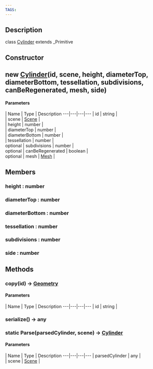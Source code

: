 ```yaml
---
TAGS:
---
```

## Description

class [Cylinder](/classes/2.4/Cylinder) extends _Primitive



## Constructor

## new [Cylinder](/classes/2.4/Cylinder)(id, scene, height, diameterTop, diameterBottom, tessellation, subdivisions, canBeRegenerated, mesh, side)



#### Parameters
 | Name | Type | Description
---|---|---|---
 | id | string |   
 | scene | [Scene](/classes/2.4/Scene) |   
 | height | number |   
 | diameterTop | number |   
 | diameterBottom | number |   
 | tessellation | number |   
optional | subdivisions | number |   
optional | canBeRegenerated | boolean |   
optional | mesh | [Mesh](/classes/2.4/Mesh) |   
## Members

### height : number



### diameterTop : number



### diameterBottom : number



### tessellation : number



### subdivisions : number



### side : number



## Methods

### copy(id) &rarr; [Geometry](/classes/2.4/Geometry)



#### Parameters
 | Name | Type | Description
---|---|---|---
 | id | string |   

### serialize() &rarr; any


### static Parse(parsedCylinder, scene) &rarr; [Cylinder](/classes/2.4/Cylinder)



#### Parameters
 | Name | Type | Description
---|---|---|---
 | parsedCylinder | any |  
 | scene | [Scene](/classes/2.4/Scene) |   
